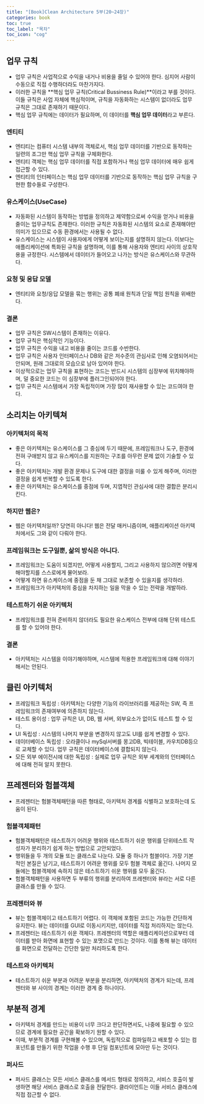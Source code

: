 ```yaml
---
title: "[Book]Clean Architecture 5부(20~24장)"
categories: book
toc: true
toc_label: "목차"
toc_icon: "cog"
---
```


## 업무 규칙

- 업무 규칙은 사업적으로 수익을 내거나 비용을 줄일 수 있어야 한다. 심지어 사람이 수동으로 직접 수행하더라도 마찬가지다.
- 이러한 규칙을 **핵심 업무 규칙(Critical Bussiness Rule)**이라고 부를 것이다. 이들 규칙은 사업 자체에 핵심적이며, 규칙을 자동화하는 시스템이 없더라도 업무 규칙은 그대로 존재하기 때문이다.
- 핵심 업무 규칙에는 데이터가 필요하며, 이 데이터를 **핵심 업무 데이터**라고 부른다.

### 엔티티

- 엔티티는 컴퓨터 시스템 내부의 객체로서, 핵심 업무 데이터를 기반으로 동작하는 일련의 조그만 핵심 업무 규칙을 구체화한다.
- 엔티티 객체는 핵심 업무 데이터를 직접 포함하거나 핵심 업무 데이터에 매우 쉽게 접근할 수 있다.
- 엔티티의 인터페이스는 핵심 업무 데이터를 기반으로 동작하는 핵심 업무 규칙을 구현한 함수들로 구성한다.

### 유스케이스(UseCase)

- 자동화된 시스템이 동작하는 방법을 정의하고 제약함으로써 수익을 얻거나 비용을 줄이는 업무규칙도 존재한다. 이러한 규칙은 자동화된 시스템의 요소로 존재해야만 의미가 있으므로 수동 환경에서는 사용될 수 없다.
- 유스케이스는 시스템이 사용자에게 어떻게 보이는지를 설명하지 않는다. 이보다는 애플리케이션에 특화된 규칙을 설명하며, 이를 통해 사용자와 엔티티 사이의 상호작용을 규정한다. 시스템에서 데이터가 들어오고 나가는 방식은 유스케이스와 무관하다.

### 요청 및 응답 모델

- 엔티티와 요청/응답 모델을 묶는 행위는 공통 폐쇄 원칙과 단일 책임 원칙을 위배한다.

### 결론

- 업무 규칙은 SW시스템이 존재하는 이유다.
- 업무 규칙은 핵심적인 기능이다.
- 업무 규칙은 수익을 내고 비용을 줄이는 코드를 수반한다.
- 업무 규칙은 사용자 인터페이스나 DB와 같은 저수준의 관심사로 인해 오염되어서는 안되며, 원래 그대로의 모습으로 남아 있어야 한다.
- 이상적으로는 업무 규칙을 표현하는 코드는 반드시 시스템의 심장부에 위치해야하며, 덜 중요한 코드는 이 심장부에 플러그인되어야 한다.
- 업무 규칙은 시스템에서 가장 독립적이며 가장 많이 재사용할 수 있는 코드여야 한다.

## 소리치는 아키텍쳐

### 아키텍처의 목적

- 좋은 아키텍처는 유스케이스를 그 중심에 두기 때문에, 프레임워크나 도구, 환경에 전혀 구애받지 않고 유스케이스를 지원하는 구조를 아무런 문제 없이 기술할 수 있다.
- 좋은 아키텍처는 개발 환경 문제나 도구에 대한 결정을 미룰 수 있게 해주며, 이러한 결정을 쉽게 번복할 수 있도록 한다.
- 좋은 아키텍처는 유스케이스를 중점에 두며, 지엽적인 관심사에 대한 결합은 분리시킨다.

### 하지만 웹은?

- 웹은 아키텍처일까? 당연히 아니다! 웹은 전달 매커니즘이며, 애플리케이션 아키텍처에서도 그와 같이 다뤄야 한다.

### 프레임워크는 도구일뿐, 삶의 방식은 아니다.

- 프레임워크는 도움이 되겠지만, 어떻게 사용할지, 그리고 사용하지 않으려면 어떻게 해야할지를 스스로에게 물어보라.
- 어떻게 하면 유스케이스에 중점을 둔 채 그대로 보존할 수 있을지를 생각하라.
- 프레임워크가 아키텍처의 중심을 차지하는 일을 막을 수 있는 전략을 개발하라.

### 테스트하기 쉬운 아키텍처

- 프레임워크를 전혀 준비하지 않더라도 필요한 유스케이스 전부에 대해 단위 테스트를 할 수 있어야 한다.

### 결론

- 아키텍처는 시스템을 이야기해야하며, 시스템에 적용한 프레임워크에 대해 이야기해서는 안된다.

## 클린 아키텍처

- 프레임워크 독립성 : 아키텍처는 다양한 기능의 라이브러리를 제공하는 SW, 즉 프레임워크의 존재여부에 의존하지 않는다.
- 테스트 용이성  : 업무 규칙은 UI, DB, 웹 서버, 외부요소가 없이도 테스트 할 수 있다.
- UI 독립성 : 시스템의 나머지 부분을 변경하지 않고도 UI를 쉽게 변경할 수 있다.
- 데이터베이스 독립성 : 오라클이나 mySql서버를 몽고DB, 빅테이블, 카우치DB등으로 교체할 수 있다. 업무 규칙은 데이터베이스에 결합되지 않는다.
- 모든 외부 에이전시에 대한 독립성 : 실제로 업무 규칙은 외부 세계와의 인터페이스에 대해 전혀 알지 못한다.

## 프레젠터와 험블객체

- 프레젠터는 험블객체패턴을 따른 형태로, 아키텍처 경계를 식별하고 보호하는데 도움이 된다.

### 험블객체패턴

- 험블객체패턴은 테스트하기 어려운 행위와 테스트하기 쉬운 행위를 단위테스트 작성자가 분리하기 쉽게 하는 방법으로 고안되었다.
- 행위들을 두 개의 모듈 또는 클래스로 나눈다. 모듈 중 하나가 험블이다. 가장 기본적인 본질은 남기고, 테스트하기 어려운 행위를 모두 험블 객체로 옮긴다. 나머지 모듈에는 험블객체에 속하지 않은 테스트하기 쉬운 행위를 모두 옮긴다.
- 험블객체패턴을 사용하면 두 부류의 행위를 분리하여 프레젠터와 뷰라는 서로 다른 클래스를 만들 수 있다.

### 프레젠터와 뷰

- 뷰는 험블객체이고 테스트하기 어렵다. 이 객체에 포함된 코드는 가능한 간단하게 유지한다. 뷰는 데이터를 GUI로 이동시키지만, 데이터를 직접 처리하지는 않는다.
- 프레젠터는 테스트하기 쉬운 객체다. 프레젠터의 역할은 애플리케이션으로부터 데이터를 받아 화면에 표현할 수 있는 포맷으로 만드는 것이다. 이를 통해 뷰는 데이터를 화면으로 전달하는 간단한 일만 처리하도록 한다.

### 테스트와 아키텍처

- 테스트하기 쉬운 부분과 어려운 부분을 분리하면, 아키텍처의 경계가 되는데, 프레젠터와 뷰 사이의 경계는 이러한 경계 중 하나이다.

## 부분적 경계

- 아키텍처 경계를 만드는 비용이 너무 크다고 판단하면서도, 나중에 필요할 수 있으므로 경계에 필요한 공간을 확보하기 원할 수 있다.
- 이때, 부분적 경계를 구현해볼 수 있으며, 독립적으로 컴파일하고 배포할 수 있는 컴포넌트를 만들기 위한 작업을 수행 후 단일 컴포넌트에 모아만 두는 것이다.

### 퍼사드

- 퍼사드 클래스는 모든 서비스 클래스를 메서드 형태로 정의하고, 서비스 호출이 발생하면 해당 서비스 클래스로 호출을 전달한다. 클라이언트는 이들 서비스 클래스에 직접 접근할 수 없다.
